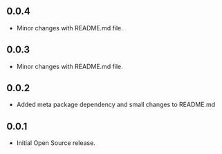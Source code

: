 ## 0.0.4

* Minor changes with README.md file.

## 0.0.3

* Minor changes with README.md file.

## 0.0.2

* Added meta package dependency and small changes to README.md

## 0.0.1

* Initial Open Source release.
